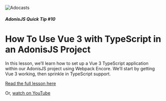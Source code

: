 ![Adocasts](https://adocasts.com/imgs/logo-white.svg)

##### AdonisJS Quick Tip #10
# How To Use Vue 3 with TypeScript in an AdonisJS Project

In this lesson, we’ll learn how to set up a Vue 3 TypeScript application within our AdonisJS project using Webpack Encore. We’ll start by getting Vue 3 working, then sprinkle in TypeScript support.

[Read the full lesson here](https://adocasts.com/lessons/how-to-use-vue-3-with-typescript-in-an-adonisjs-project)

Or, [watch on YouTube](https://www.youtube.com/watch?v=GiMTNNFrKB8)